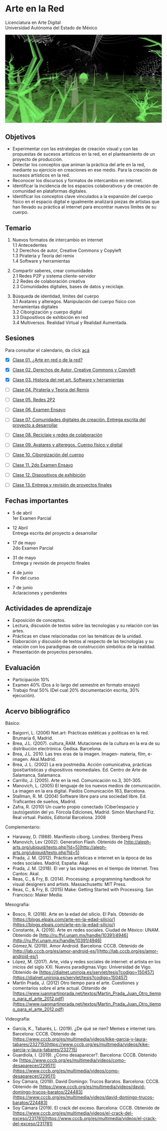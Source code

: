 # Arte en la Red
Licenciatura en Arte Digital   
Universidad Autónoma del Estado de México

![portada](https://github.com/MarianneTeixido/ArteEnRed/blob/main/img/img3.png)

## Objetivos
- Experimentar con las estrategias de creación visual y con las propuestas de sucesos artísticos en
la red, en el planteamiento de un proyecto de producción.  
- Detectar los conceptos que animan la práctica del arte en la red, mediante su ejercicio en creaciones en ese medio. Para la creación de sucesos artísticos en la red.
- Reconocer los discursos y formatos de intercambio en internet.  
- Identificar la incidencia de los espacios colaborativos y de creación de comunidad en plataformas digitales.   
- Identificar los conceptos clave vinculados a la expansión del cuerpo físico en el espacio digital e igualmente analizará piezas de artistas que han llevado su práctica al internet para encontrar nuevos límites de su cuerpo.  
  
## Temario

1. Nuevos formatos de intercambio en internet  
1.1 Antecedentes  
1.2 Derechos de autor, Creative Commons y Copyleft  
1.3 Pirateria y Teoría del remix   
1.4 Software y herramientas   

2. Compartir saberes, crear comunidades  
2.1 Redes P2P y sistema cliente-servidor  
2.2 Redes de colaboración creativa  
2.3 Comunidades digitales, bases de datos y reciclaje.  

3. Búsqueda de identidad, límites del cuerpo  
3.1 Avatares y alteregos. Manipulación del cuerpo físico con herramientas digitales  
3.2 Cíborgización y cuerpo digital   
3.3 Dispositivos de exhibición en red   
3.4 Multiversos. Realidad Virtual y Realidad Aumentada.  

## Sesiones

Para consultar el calendario, da click [acá](https://github.com/MarianneTeixido/ArteEnRed/blob/main/img/calendario.pdf)

- [X] [Clase 01. ¿Arte en red o de la red?](https://github.com/MarianneTeixido/ArteEnRed/blob/main/c1/README.md)

- [X] [Clase 02. Derechos de Autor, Creative Commons y Copyleft](https://github.com/MarianneTeixido/ArteEnRed/blob/main/c2/README.md)

- [X] [Clase 03. Historia del net art. Software y herramientas](https://github.com/MarianneTeixido/ArteEnRed/tree/main/c3)

- [ ] [Clase 04. Piratería y Teoría del Remix]()

- [ ] [Clase 05. Redes 2P2]()

- [ ] [Clase 06. Examen Ensayo]()

- [ ] [Clase 07. Comunidades digitales de creación. Entrega escrita del proyecto a desarrollar]()

- [ ] [Clase 08. Reciclaje y redes de colaboración]()

- [ ] [Clase 09. Avatares y alteregos. Cuerpo físico y digital]()

- [ ] [Clase 10. Ciborgización del cuerpo]()

- [ ] [Clase 11. 2do Examen Ensayo]()

- [ ] [Clase 12. Dispositivos de exhibición]()

- [ ] [Clase 13. Entrega y revisión de proyectos finales]()

## Fechas importantes
  
- 5 de abril  
1er Examen Parcial  

- 12 Abril  
Entrega escrita del proyecto a desarrollar

- 17 de mayo  
2do Examen Parcial  

- 31 de mayo  
Entrega y revisión de proyecto finales

- 4 de junio  
Fin del curso  

- 7 de junio  
Aclaraciones y pendientes  


## Actividades de aprendizaje

- Exposición de conceptos.   
- Lectura, discusión de textos sobre las tecnologías y su relación con las artes.  
- Prácticas en clase relacionadas con las temáticas de la unidad.  
- Elaboración y discusión de textos al respecto de las tecnologías y su relación con los paradigmas de construcción simbólica de la realidad.  
- Presentación de proyectos personales.  

## Evaluación 

- Participación 10%  
- Examen 40% (Dos a lo largo del semestre en formato ensayo)  
- Trabajo final 50% (Del cual 20% documentación escrita, 30% ejecución).  

## Acervo bibliográfico  

Básico:  
- Baigorri, L. (2006) Net.art: Prácticas estéticas y políticas en la red. Brumaria 6, Madrid.  
- Brea, J.L. (2007). cultura_RAM. Mutaciones de la cultura en la era de su distribución electrónica. Gedisa. Barcelona.  
- Brea, J.L. 2010. Las tres eras de la imagen. Imagen- materia, film, e-imagen. Akal.Madrid.  
- Brea, J. L. (2002) La era postmedia. Acción comunicativa, prácticas (post)artísticas y dispositivos neomediales. Ed. Centro de Arte de Salamanca, Salamanca.  
- Carrillo, J. (2005). Arte en la red. Comunicación no.3, 301-305.  
- Manovich, L.  (2005) El lenguaje de los nuevos medios de comunicación. La imagen en la era digital. Paidós Comunicación 163, Barcelona.  
- Stallman, R. M. (2004) Software libre para una sociedad libre. Ed. Traficantes de sueños, Madrid.  
- Zafra, R. (2010) Un cuarto propio conectado (Ciber)espacio y (auto)gestión del yo. Fórcola Ediciones, Madrid.
Simón Marchand Fiz. Real virtual. Paidós, Editorial Barcelona. 2008


Complementario:  
- Haraway, D. (1988). Manifiesto cíborg. Londres: Stenberg Press  
- Manovich, Lev (2002). Generation Flash. Obtenido de [http://aleph-arts.org/ubiquid/texto.php?Id=5](http://aleph-arts.org/ubiquid/texto.php?Id=5)
- Prada, J. M. (2012). Prácticas artísticas e internet en la época de las redes sociales. Madrid, España: Akal.  
- Prada, J. M. (2018). El ver y las imágenes en el tiempo de Internet. Tres Cantos: Akal.  
- Reas, C., & Fry, B. (2014). Processing: a programming handbook for visual
designers and artists. Massachusetts: MIT Press.
- Reas, C., & Fry, B. (2015) Make: Getting Started with Processing. San Francisco: Maker Media. 

Mesografía:  
- Bosco, R. (2018). Arte en la edad del silicio. El País. Obtenido de [https://blogs.elpais.com/arte-en-la-edad-silicio/](https://blogs.elpais.com/arte-en-la-edad-silicio/)  
- Constante, A. (2016). Arte en redes sociales. Ciudad de México: UNAM. Obtenido de [http://ru.ffyl.unam.mx/handle/10391/4946](http://ru.ffyl.unam.mx/handle/10391/4946)  
- Gómez,N. (2019). Amor Android. Barcelona: CCCB. Obtenido de [http://lab.cccb.org/es/amor-android-es/](http://lab.cccb.org/es/amor-android-es/)  
- López, M. (2017). Arte, vida y redes sociales de internet: el artista en los inicios del siglo XXI. Nuevos paradigmas.Vigo: Universidad de Vigo. Obtenido de [https://dialnet.unirioja.es/servlet/tesis?codigo=150457](https://dialnet.unirioja.es/servlet/tesis?codigo=150457)  
- Martín Prada, J. (2012) Otro tiempo para el arte. Cuestiones y comentarios sobre el arte actual. Obtenido de 
[https://www.juanmartinprada.net/textos/Martin_Prada_Juan_Otro_tiempo_para_el_arte_2012.pdf](https://www.juanmartinprada.net/textos/Martin_Prada_Juan_Otro_tiempo_para_el_arte_2012.pdf)  


Videografía:  
- García, K., Tabarés, L. (2019). ¿De qué se ríen? Memes e internet raro. Barcelona: CCCB. Obtenido de [https://www.cccb.org/es/multimedia/videos/kike-garcia-y-laura-tabares/232715](https://www.cccb.org/es/multimedia/videos/kike-garcia-y-laura-tabares/232715)  
- Guardiola, I. (2019). ¿Cómo desaparecer?. Barcelona: CCCB. Obtenido de [https://www.cccb.org/es/multimedia/videos/como-desaparecer/229511](https://www.cccb.org/es/multimedia/videos/como-desaparecer/229511)  
- Soy Cámara, (2019). David Domingo: Trucos Baratos. Barcelona: CCCB. Obtenido de [https://www.cccb.org/es/multimedia/videos/david-domingo-trucos-baratos/224483](https://www.cccb.org/es/multimedia/videos/david-domingo-trucos-baratos/224483)  
- Soy Cámara (2019). El crack del exceso. Barcelona: CCCB. Obtenido de [https://www.cccb.org/es/multimedia/videos/el-crack-del-exceso/231781](https://www.cccb.org/es/multimedia/videos/el-crack-del-exceso/231781)  



